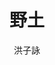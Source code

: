 ---
templateKey: blog-post
title: 野土
featuredimage: /img/ip-05.png
logline: 「啄序」是動物間社會階級建立的方式：雞群中階級高者擁有優先進食的權利，如果弱勢個體先吃了食物，便會被團體中的其他雞隻啄咬警告。月霞從十數年前嫁來林家做童養媳開始，每天都會看顧著眼前的這畝田。她本該如這片稻浪一樣生養不息，然而就在今天早上，她得知自己未成婚的丈夫榮年失蹤了。
cats:
  - 冒險
  - 科幻
  - 懸疑
  - 驚悚
tags: 
  - 性別
  - 女性主義
  - 階級
  - 反烏托邦
  - 生殖壓迫
author: 洪子詠
origin: 劇本
publisher: 無
year: 無
owner: 洪子詠
dev: 未明
property: 未明
signature: 本故事採用的風格接近《使女的故事》：女性的戰爭是寧靜卻又充滿機智的。它不如一般敘事中的衝突那樣狂暴且炙熱，但是如真實生活中，家族、妯娌間的戲劇，張力是流動在耳語和背叛當中。同時她們的情緒也是深沉的，當女人為她所保護的對象爭取權利時，比為了她自己還能夠花更多的力氣和聲量。而此計劃最重要的參考書目：《女界門風》，作者游淑珺以閩南的俗語為基底，以社會學角度切入女性在我們的文化當中是扮演了什麼角色──所謂三項沒控的：人世間有三件大事不可留藏，查某子、屎桶、死人。也就是說女兒養大了若不趕快安排婚姻，就會滋生事端。這樣的文化還潛藏在當今的社會當中。此故事雖以過去的時代為背景，但選用農場假設作為橋樑，為的就是科幻這個文類中最重要的傳統：以風格化的假想討論潛藏在當代社會下最根基的議題。
field: 電視劇
spec: 10集
refs: 《使女的故事》
---